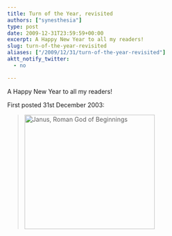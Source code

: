 ```yaml
---
title: Turn of the Year, revisited
authors: ["synesthesia"]
type: post
date: 2009-12-31T23:59:59+00:00
excerpt: A Happy New Year to all my readers!
slug: turn-of-the-year-revisited 
aliases: ["/2009/12/31/turn-of-the-year-revisited"]
aktt_notify_twitter:
  - no

---
```

A Happy New Year to all my readers!

First posted 31st December 2003:

<blockquote cite="https://www.synesthesia.co.uk/blog/archives/2003/12/31/turn-of-the-year/">
  <p>
    <img class="aligncenter size-medium wp-image-1755" title="Janus, Roman God of Beginnings" src="https://www.synesthesia.co.uk/blog/wp/uploads/2003/12/Janus-Vatican-300x263.jpg" alt="Janus, Roman God of Beginnings" width="300" height="263" />
  </p>
</blockquote>